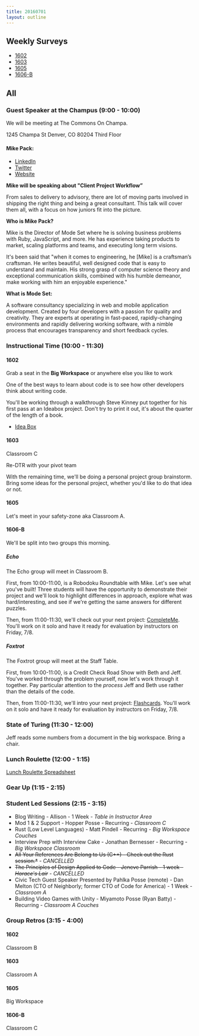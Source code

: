 ```yaml
---
title: 20160701
layout: outline
---
```


## Weekly Surveys

- [1602](http://goo.gl/forms/oEpaFoqHvS7hdIZ42)
- [1603](http://goo.gl/forms/kEQwv8qYxtce04X42)
- [1605](https://docs.google.com/forms/d/1o99o-HdhuniEzoDCK3V4Xhe3XQ8Bqy9ar2eiwn234fM/viewform)
- [1606-B](http://goo.gl/forms/lX1L689TxMXtP5nH3)

## All

### Guest Speaker at the Champus (9:00 - 10:00)

We will be meeting at The Commons On Champa.

1245 Champa St
Denver, CO 80204
Third Floor

#### Mike Pack:

- [LinkedIn](https://www.linkedin.com/in/mikepackdev)
- [Twitter](https://twitter.com/mikepack_)
- [Website](http://www.mikepackdev.com/)

**Mike will be speaking about "Client Project Workflow”**

From sales to delivery to advisory, there are lot of moving parts involved in shipping the right thing and being a great consultant. This talk will cover them all, with a focus on how juniors fit into the picture.

**Who is Mike Pack?**

Mike is the Director of Mode Set where he is solving business problems with Ruby, JavaScript, and more. He has experience taking products to market, scaling platforms and teams, and executing long term visions.

It's been said that "when it comes to engineering, he [Mike] is a craftsman’s craftsman. He writes beautiful, well designed code that is easy to understand and maintain. His strong grasp of computer science theory and exceptional communication skills, combined with his humble demeanor, make working with him an enjoyable experience."

**What is Mode Set:**

A software consultancy specializing in web and mobile application development. Created by four developers with a passion for quality and creativity. They are experts at operating in fast-paced, rapidly-changing environments and rapidly delivering working software, with a nimble process that encourages transparency and short feedback cycles.

### Instructional Time (10:00 - 11:30)

#### 1602

Grab a seat in the **Big Workspace** or anywhere else you like to work

One of the best ways to learn about code is to see how other developers think about writing code.

You'll be working through a walkthrough Steve Kinney put together for his first pass at an Ideabox project. Don't try to print it out, it's about the quarter of the length of a book.

- [Idea Box](https://github.com/rrgayhart/steve-idea-box)

#### 1603

Classroom C

Re-DTR with your pivot team

With the remaining time, we'll be doing a personal project group brainstorm. Bring some ideas for the personal project, whether you'd like to do that idea or not.

#### 1605

Let's meet in your safety-zone aka Classroom A.

#### 1606-B

We'll be split into two groups this morning.

##### Echo

The Echo group will meet in Classroom B.

First, from 10:00-11:00, is a Robodoku Roundtable with Mike. Let's see what you've built!
Three students will have the opportunity to demonstrate their project and we'll
look to highlight differences in approach, explore what was hard/interesting, and
see if we're getting the same answers for different puzzles.

Then, from 11:00-11:30, we'll check out your next project: [CompleteMe](https://github.com/turingschool/curriculum/blob/master/source/projects/complete_me.markdown).
You'll work on it solo and have it ready for evaluation by instructors on Friday, 7/8.

##### Foxtrot

The Foxtrot group will meet at the Staff Table.

First, from 10:00-11:00, is a Credit Check Road Show with Beth and Jeff. You've
worked through the problem yourself, now let's work through it together. Pay
particular attention to the *process* Jeff and Beth use rather than the details
of the code.

Then, from 11:00-11:30, we'll intro your next project: [Flashcards](https://github.com/turingschool/curriculum/blob/master/source/projects/flashcards.markdown).
You'll work on it solo and have it ready for evaluation by instructors on Friday, 7/8.

### State of Turing (11:30 - 12:00)

Jeff reads some numbers from a document in the big workspace. Bring a chair.

### Lunch Roulette (12:00 - 1:15)

[Lunch Roulette Spreadsheet](https://docs.google.com/spreadsheets/d/1-NUc9JB2jkAAgGR5UyuSC_L_TPRHuCejPLdCWLyVOYw/edit#gid=0)

### Gear Up (1:15 - 2:15)

### Student Led Sessions (2:15 - 3:15)

* Blog Writing - Allison - 1 Week - *Table in Instructor Area*
* Mod 1 & 2 Support - Hopper Posse - Recurring - *Classroom C*
* Rust (Low Level Languages) - Matt Pindell - Recurring - *Big Workspace Couches*
* Interview Prep with Interview Cake - Jonathan Bernesser - Recurring - *Big Workspace Classroom*
* ~~All Your References Are Belong to Us (C++) - Check out the Rust session.*~~ - *CANCELLED*
* ~~The Principles of Design Applied to Code - Jeneve Parrish - 1 week - *Horace's Lair*~~  - *CANCELLED*
* Civic Tech Guest Speaker Presented by Pahlka Posse (remote) - Dan Melton (CTO of Neighborly; former CTO of Code for America) - 1 Week - *Classroom A*
* Building Video Games with Unity - Miyamoto Posse (Ryan Batty) - Recurring - *Classroom A Couches*

### Group Retros (3:15 - 4:00)

#### 1602

Classroom B

#### 1603

Classroom A

#### 1605

Big Workspace

#### 1606-B

Classroom C
